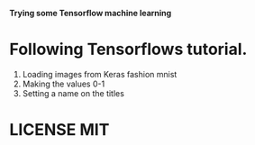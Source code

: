 **Trying some Tensorflow machine learning**

# Following Tensorflows tutorial.

1. Loading images from Keras fashion mnist
2. Making the values 0-1
3. Setting a name on the titles



# LICENSE MIT